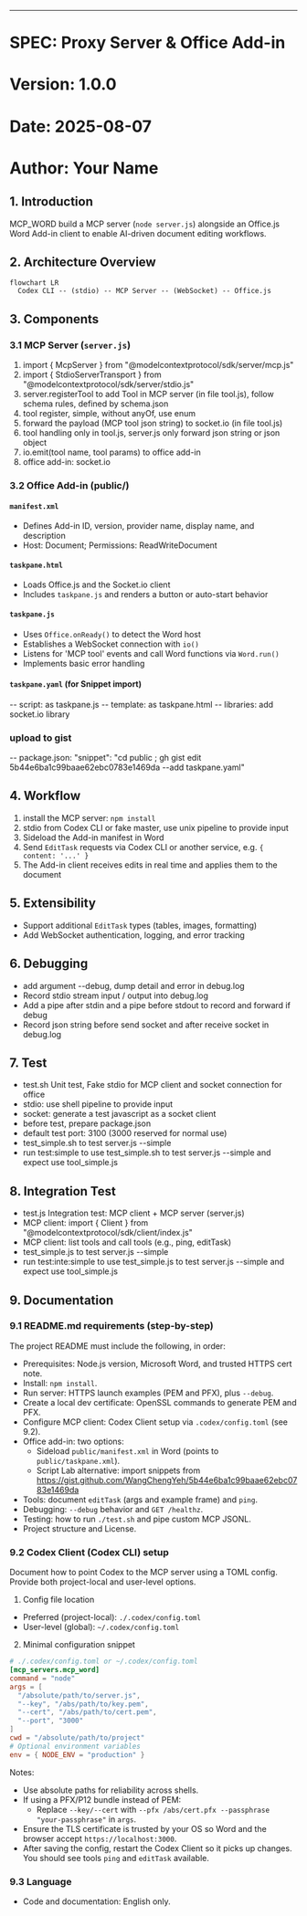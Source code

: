 ---
# SPEC: Proxy Server & Office Add-in

# Version: 1.0.0  
# Date: 2025-08-07  
# Author: Your Name

## 1. Introduction
MCP_WORD build a MCP server (`node server.js`) alongside an Office.js Word Add-in client to enable AI-driven document editing workflows.

## 2. Architecture Overview
```mermaid
flowchart LR
  Codex CLI -- (stdio) -- MCP Server -- (WebSocket) -- Office.js
```


## 3. Components

### 3.1 MCP Server (`server.js`)
  1. import { McpServer } from "@modelcontextprotocol/sdk/server/mcp.js"
  2. import { StdioServerTransport } from "@modelcontextprotocol/sdk/server/stdio.js"
  3. server.registerTool to add Tool in MCP server (in file tool.js), follow schema rules, defined by schema.json
  4. tool register, simple, without anyOf, use enum
  5. forward the payload (MCP tool json string) to socket.io (in file tool.js)
  6. tool handling only in tool.js, server.js only forward json string or json object
  7. io.emit(tool name, tool params) to office add-in
  8. office add-in: socket.io

### 3.2 Office Add-in (public/)
#### `manifest.xml`
- Defines Add-in ID, version, provider name, display name, and description
- Host: Document; Permissions: ReadWriteDocument

#### `taskpane.html`
- Loads Office.js and the Socket.io client
- Includes `taskpane.js` and renders a button or auto-start behavior

#### `taskpane.js`
- Uses `Office.onReady()` to detect the Word host
- Establishes a WebSocket connection with `io()`
- Listens for 'MCP tool' events and call Word functions via `Word.run()`
- Implements basic error handling

#### `taskpane.yaml` (for Snippet import)
-- script: as taskpane.js
-- template: as taskpane.html
-- libraries: add socket.io library
### upload to gist
-- package.json: "snippet": "cd public ; gh gist edit 5b44e6ba1c99baae62ebc0783e1469da --add taskpane.yaml"
## 4. Workflow
1. install the MCP server: `npm install`
2. stdio from Codex CLI or fake master, use unix pipeline to provide input
3. Sideload the Add-in manifest in Word
4. Send `EditTask` requests via Codex CLI or another service, e.g. `{ content: '...' }`
5. The Add-in client receives edits in real time and applies them to the document

## 5. Extensibility
- Support additional `EditTask` types (tables, images, formatting)
- Add WebSocket authentication, logging, and error tracking

## 6. Debugging
- add argument --debug, dump detail and error in debug.log 
- Record stdio stream input / output into debug.log
- Add a pipe after stdin and a pipe before stdout to record and forward if debug
- Record json string before send socket and after receive socket in debug.log

## 7. Test
- test.sh Unit test, Fake stdio for MCP client and socket connection for office
- stdio: use shell pipeline to provide input
- socket: generate a test javascript as a socket client
- before test, prepare package.json
- default test port: 3100 (3000 reserved for normal use)
- test_simple.sh to test server.js --simple
- run test:simple to use test_simple.sh to test server.js --simple and expect use tool_simple.js

## 8. Integration Test
- test.js Integration test: MCP client + MCP server (server.js)
- MCP client: import { Client } from "@modelcontextprotocol/sdk/client/index.js"
- MCP client: list tools and call tools (e.g., ping, editTask)
- test_simple.js to test server.js --simple
- run test:inte:simple to use test_simple.js to test server.js --simple and expect use tool_simple.js
## 9. Documentation

### 9.1 README.md requirements (step-by-step)
The project README must include the following, in order:
- Prerequisites: Node.js version, Microsoft Word, and trusted HTTPS cert note.
- Install: `npm install`.
- Run server: HTTPS launch examples (PEM and PFX), plus `--debug`.
- Create a local dev certificate: OpenSSL commands to generate PEM and PFX.
- Configure MCP client: Codex Client setup via `.codex/config.toml` (see 9.2).
- Office add-in: two options:
  - Sideload `public/manifest.xml` in Word (points to `public/taskpane.xml`).
  - Script Lab alternative: import snippets from https://gist.github.com/WangChengYeh/5b44e6ba1c99baae62ebc0783e1469da
- Tools: document `editTask` (args and example frame) and `ping`.
- Debugging: `--debug` behavior and `GET /healthz`.
- Testing: how to run `./test.sh` and pipe custom MCP JSONL.
- Project structure and License.

### 9.2 Codex Client (Codex CLI) setup
Document how to point Codex to the MCP server using a TOML config. Provide both project-local and user-level options.

1) Config file location
- Preferred (project-local): `./.codex/config.toml`
- User-level (global): `~/.codex/config.toml`

2) Minimal configuration snippet
```toml
# ./.codex/config.toml or ~/.codex/config.toml
[mcp_servers.mcp_word]
command = "node"
args = [
  "/absolute/path/to/server.js",
  "--key", "/abs/path/to/key.pem",
  "--cert", "/abs/path/to/cert.pem",
  "--port", "3000"
]
cwd = "/absolute/path/to/project"
# Optional environment variables
env = { NODE_ENV = "production" }
```

Notes:
- Use absolute paths for reliability across shells.
- If using a PFX/P12 bundle instead of PEM:
  - Replace `--key/--cert` with `--pfx /abs/cert.pfx --passphrase "your-passphrase"` in `args`.
- Ensure the TLS certificate is trusted by your OS so Word and the browser accept `https://localhost:3000`.
- After saving the config, restart the Codex Client so it picks up changes. You should see tools `ping` and `editTask` available.

### 9.3 Language
- Code and documentation: English only.
